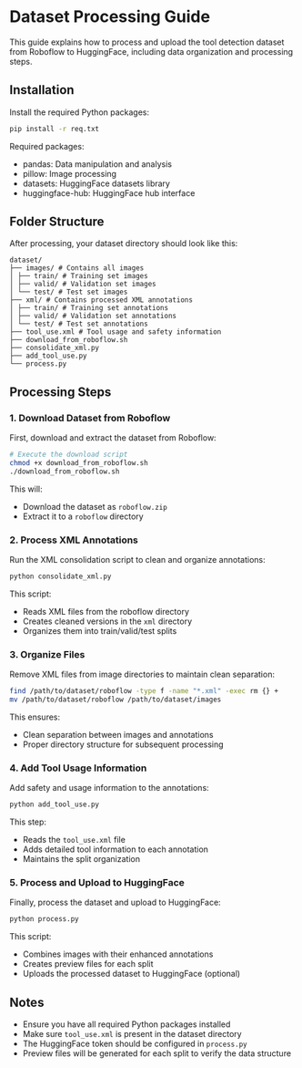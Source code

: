 # Dataset Processing Guide

This guide explains how to process and upload the tool detection dataset from Roboflow to HuggingFace, including data organization and processing steps.

## Installation

Install the required Python packages:
```bash
pip install -r req.txt
```

Required packages:
- pandas: Data manipulation and analysis
- pillow: Image processing
- datasets: HuggingFace datasets library
- huggingface-hub: HuggingFace hub interface

## Folder Structure

After processing, your dataset directory should look like this:

```
dataset/
├── images/ # Contains all images
│ ├── train/ # Training set images
│ ├── valid/ # Validation set images
│ └── test/ # Test set images
├── xml/ # Contains processed XML annotations
│ ├── train/ # Training set annotations
│ ├── valid/ # Validation set annotations
│ └── test/ # Test set annotations
├── tool_use.xml # Tool usage and safety information
├── download_from_roboflow.sh
├── consolidate_xml.py
├── add_tool_use.py
└── process.py
```

## Processing Steps

### 1. Download Dataset from Roboflow

First, download and extract the dataset from Roboflow:

```bash
# Execute the download script
chmod +x download_from_roboflow.sh
./download_from_roboflow.sh
```

This will:
- Download the dataset as `roboflow.zip`
- Extract it to a `roboflow` directory

### 2. Process XML Annotations

Run the XML consolidation script to clean and organize annotations:
```bash
python consolidate_xml.py
```

This script:
- Reads XML files from the roboflow directory
- Creates cleaned versions in the `xml` directory
- Organizes them into train/valid/test splits

### 3. Organize Files

Remove XML files from image directories to maintain clean separation:
```bash
find /path/to/dataset/roboflow -type f -name "*.xml" -exec rm {} +
mv /path/to/dataset/roboflow /path/to/dataset/images
```

This ensures:
- Clean separation between images and annotations
- Proper directory structure for subsequent processing

### 4. Add Tool Usage Information

Add safety and usage information to the annotations:
```bash
python add_tool_use.py
```

This step:
- Reads the `tool_use.xml` file
- Adds detailed tool information to each annotation
- Maintains the split organization

### 5. Process and Upload to HuggingFace

Finally, process the dataset and upload to HuggingFace:
```bash
python process.py
```

This script:
- Combines images with their enhanced annotations
- Creates preview files for each split
- Uploads the processed dataset to HuggingFace (optional)

## Notes

- Ensure you have all required Python packages installed
- Make sure `tool_use.xml` is present in the dataset directory
- The HuggingFace token should be configured in `process.py`
- Preview files will be generated for each split to verify the data structure

